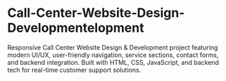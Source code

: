 # Call-Center-Website-Design-Developmentelopment
Responsive Call Center Website Design &amp; Development project featuring modern UI/UX, user-friendly navigation, service sections, contact forms, and backend integration. Built with HTML, CSS, JavaScript, and backend tech for real-time customer support solutions.
